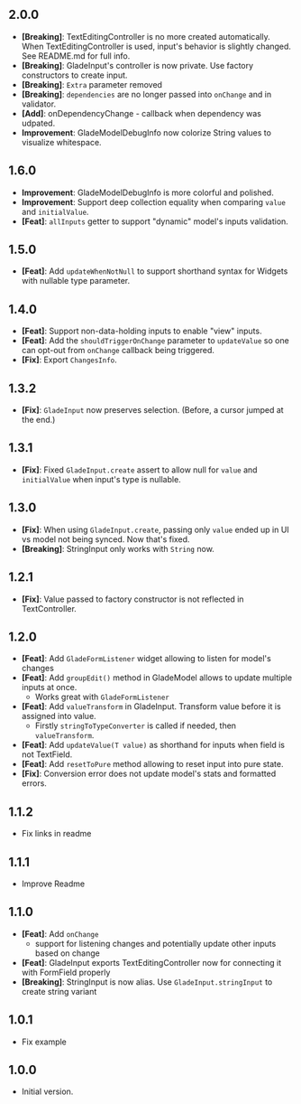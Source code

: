 ## 2.0.0
- **[Breaking]**: TextEditingController is no more created automatically. When TextEditingController is used, input's behavior is slightly changed. See README.md for full info.
- **[Breaking]**: GladeInput's controller is now private. Use factory constructors to create input.
- **[Breaking]**: `Extra` parameter removed
- **[Breaking]**: `dependencies` are no longer passed into `onChange` and in validator.
- **[Add]**: onDependencyChange - callback when dependency was udpated.
- **Improvement**: GladeModelDebugInfo now colorize String values to visualize whitespace.

## 1.6.0
- **Improvement**: GladeModelDebugInfo is more colorful and polished.
- **Improvement**: Support deep collection equality when comparing `value` and `initialValue`.
- **[Feat]**: `allInputs` getter to support "dynamic" model's inputs validation.

## 1.5.0
- **[Feat]**: Add `updateWhenNotNull` to support shorthand syntax for Widgets with nullable type parameter.

## 1.4.0
- **[Feat]**: Support non-data-holding inputs to enable "view" inputs.
- **[Feat]**: Add the `shouldTriggerOnChange` parameter to `updateValue` so one can opt-out from `onChange` callback being triggered.
- **[Fix]**: Export `ChangesInfo`.

## 1.3.2
- **[Fix]**: `GladeInput` now preserves selection. (Before, a cursor jumped at the end.)

## 1.3.1
- **[Fix]**: Fixed `GladeInput.create` assert to allow null for `value` and `initialValue` when input's type is nullable.

## 1.3.0
- **[Fix]**: When using `GladeInput.create`, passing only `value` ended up in UI vs model not being synced. Now that's fixed.
- **[Breaking]**: StringInput only works with `String` now.

## 1.2.1
- **[Fix]**: Value passed to factory constructor is not reflected in TextController.

## 1.2.0
- **[Feat]**: Add `GladeFormListener` widget allowing to listen for model's changes
- **[Feat]**: Add `groupEdit()` method in GladeModel allows to update multiple inputs at once.
  - Works great with `GladeFormListener`
- **[Feat]**: Add `valueTransform` in GladeInput. Transform value before it is assigned into value.
  - Firstly `stringToTypeConverter` is called if needed, then `valueTransform`.
- **[Feat]**: Add `updateValue(T value)` as shorthand for inputs when field is not TextField.
- **[Feat]**: Add `resetToPure` method allowing to reset input into pure state.
- **[Fix]**: Conversion error does not update model's stats and formatted errors.

## 1.1.2
- Fix links in readme

## 1.1.1
- Improve Readme

## 1.1.0
- **[Feat]**: Add `onChange` 
  - support for listening changes and potentially update other inputs based on change
- **[Feat]**: GladeInput exports TextEditingController now for connecting it with FormField properly
- **[Breaking]**: StringInput is now alias. Use `GladeInput.stringInput` to create string variant

## 1.0.1

- Fix example

## 1.0.0

- Initial version.
